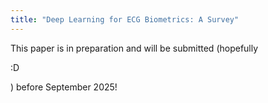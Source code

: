 ```yaml
---
title: "Deep Learning for ECG Biometrics: A Survey"
---
```

This paper is in preparation and will be submitted (hopefully <p>:D</p>) before September 2025!
